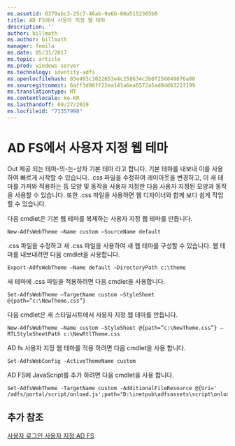 ```yaml
---
ms.assetid: 0379abc3-25c7-46ab-9a6b-80a5152365b0
title: AD FS에서 사용자 지정 웹 테마
description: ''
author: billmath
ms.author: billmath
manager: femila
ms.date: 05/31/2017
ms.topic: article
ms.prod: windows-server
ms.technology: identity-adfs
ms.openlocfilehash: 03e493c1022653e4c258634c2b0f258849876a00
ms.sourcegitcommit: 6aff3d88ff22ea141a6ea6572a5ad8dd6321f199
ms.translationtype: MT
ms.contentlocale: ko-KR
ms.lasthandoff: 09/27/2019
ms.locfileid: "71357998"
---
```

# <a name="custom-web-themes-in-ad-fs"></a>AD FS에서 사용자 지정 웹 테마 

Out 제공 되는 테마\-의\-는\-상자 기본 테마 라고 합니다. 기본 테마를 내보내 이를 사용하여 빠르게 시작할 수 있습니다. .css 파일을 수정하여 레이아웃을 변경하고, 이 새 테마를 가져와 적용하는 등 모양 및 동작을 사용자 지정한 다음 사용자 지정된 모양과 동작을 사용할 수 있습니다. 또한 .css 파일을 사용하면 웹 디자이너와 함께 보다 쉽게 작업할 수 있습니다.  
  
다음 cmdlet은 기본 웹 테마를 복제하는 사용자 지정 웹 테마를 만듭니다.  
  
  
`New-AdfsWebTheme –Name custom –SourceName default ` 

  
.css 파일을 수정하고 새 .css 파일을 사용하여 새 웹 테마를 구성할 수 있습니다. 웹 테마를 내보내려면 다음 cmdlet을 사용합니다.  
  

    Export-AdfsWebTheme –Name default –DirectoryPath c:\theme  

  
새 테마에 .css 파일을 적용하려면 다음 cmdlet을 사용합니다.  
  

    Set-AdfsWebTheme –TargetName custom –StyleSheet @{path=”c:\NewTheme.css”}  
  
  
다음 cmdlet은 새 스타일시트에서 사용자 지정 웹 테마를 만듭니다.  
  
  
`New-AdfsWebTheme –Name custom –StyleSheet @{path=”c:\NewTheme.css”} –RTLStyleSheetPath c:\NewRtlTheme.css ` 
  
  
  
AD fs 사용자 지정 웹 테마를 적용 하려면 다음 cmdlet을 사용 합니다.  
  

`Set-AdfsWebConfig -ActiveThemeName custom`  

  
AD FS에 JavaScript를 추가 하려면 다음 cmdlet을 사용 합니다.  
  
 
    Set-AdfsWebTheme -TargetName custom -AdditionalFileResource @{Uri=' /adfs/portal/script/onload.js';path="D:\inetpub\adfsassets\script\onload.js"}  


## <a name="additional-references"></a>추가 참조 
[사용자 로그인 사용자 지정 AD FS](AD-FS-user-sign-in-customization.md)  
